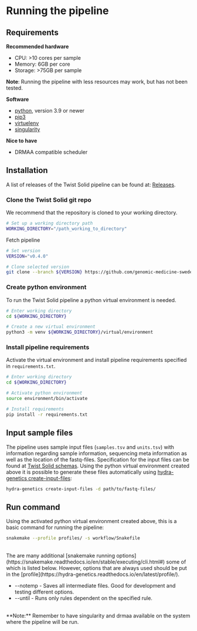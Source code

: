 # Running the pipeline

## Requirements
**Recommended hardware**

- CPU: >10 cores per sample
- Memory: 6GB per core
- Storage: >75GB per sample

**Note**: Running the pipeline with less resources may work, but has not been tested.

**Software**

- [python](https://www.python.org/), version 3.9 or newer
- [pip3](https://pypi.org/project/pip/)
- [virtuelenv](https://docs.python.org/3/library/venv.html)
- [singularity](https://docs.sylabs.io/guides/3.5/user-guide/introduction.html)

**Nice to have**

- DRMAA compatible scheduler

## Installation
A list of releases of the Twist Solid pipeline can be found at: [Releases](https://github.com/genomic-medicine-sweden/Twist_Solid/releases).

### Clone the Twist Solid git repo
We recommend that the repository is cloned to your working directory. 
```bash
# Set up a working directory path
WORKING_DIRECTORY="/path_working_to_directory"
```

Fetch pipeline
```bash
# Set version
VERSION="v0.4.0"

# Clone selected version
git clone --branch ${VERSION} https://github.com/genomic-medicine-sweden/Twist_Solid.git ${WORKING_DIRECTORY}
```

### Create python environment
To run the Twist Solid pipeline a python virtual environment is needed.
```bash
# Enter working directory
cd ${WORKING_DIRECTORY}

# Create a new virtual environment
python3 -m venv ${WORKING_DIRECTORY}/virtual/environment
```

### Install pipeline requirements
Activate the virtual environment and install pipeline requirements specified in `requirements.txt`.
```bash
# Enter working directory
cd ${WORKING_DIRECTORY}

# Activate python environment
source environment/bin/activate

# Install requirements
pip install -r requirements.txt
```

## Input sample files
The pipeline uses sample input files (`samples.tsv` and `units.tsv`) with information regarding sample information, sequencing meta information as well as the location of the fastq-files. Specification for the input files can be found at [Twist Solid schemas](https://github.com/genomic-medicine-sweden/Twist_Solid/blob/develop/workflow/schemas/). Using the python virtual environment created above it is possible to generate these files automatically using [hydra-genetics create-input-files](https://hydra-genetics.readthedocs.io/en/latest/create_sample_files/):
```bash
hydra-genetics create-input-files -d path/to/fastq-files/
```

## Run command
Using the activated python virtual environment created above, this is a basic command for running the pipeline:
```bash
snakemake --profile profiles/ -s workflow/Snakefile
```  
<br />
The are many additional [snakemake running options](https://snakemake.readthedocs.io/en/stable/executing/cli.html#) some of which is listed below. However, options that are always used should be put in the [profile](https://hydra-genetics.readthedocs.io/en/latest/profile/).

* --notemp - Saves all intermediate files. Good for development and testing different options.
* --until <rule> - Runs only rules dependent on the specified rule.

<br />
**Note:** Remember to have singularity and drmaa available on the system where the pipeline will be run.

<br />